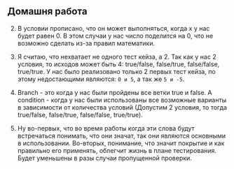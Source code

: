 ## Домашня работа

2. В условии прописано, что он может выполняться, когда x у нас будет равен 0. В этом случаи у нас число поделится на 0,
что не возможно сделать из-за правил математики.
   
4. Я считаю, что нехватает не одного тест кейза, а 2. Так как у нас 2 условия, то исходов может быть 4: true/false,
false/true, false/false, true/true. У нас было реализовано только 2 первых тест кейза, по этому недостающими являются:
`0 и 5`, а так же `5 и -5`.
   
5. Branch - это когда у нас были пройдены все ветки true и false. А condition - когда у нас были использованы все возможные
варианты в зависимости от количества условий (Допустим 2 условия, то тогда true/false, false/true, false/false, true/true).
   
6. Ну во-первых, что во время работы когда эти слова будут встречаться понимать, что они значат, так они являются основными
в использовании. Во-вторых, понимание, что значит покрытие и как правильно его применять, облегчит жизнь в плане тестирования.
Будет уменьшены в разы случаи пропущенной проверки.